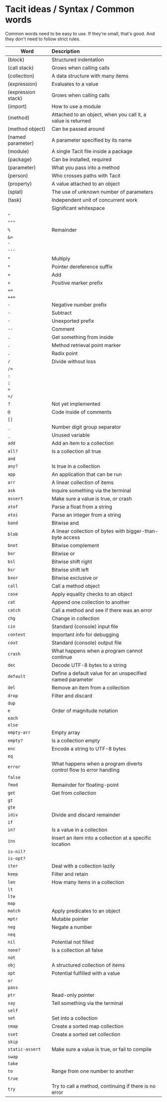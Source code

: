 # Tacit ideas / Syntax / Common words

Common words need to be easy to use. If they're small, that's good. And they don't need to follow strict rules.

| Word | Description |
| --- | :--- |
| (block) | Structured indentation |
| (call stack) | Grows when calling calls |
| (collection) | A data structure with many items |
| (expression) | Evaluates to a value |
| (expression stack) | Grows when calling calls |
| (import) | How to use a module |
| (method) | Attached to an object, when you call it, a value is returned |
| (method object) | Can be passed around |
| (named parameter) | A parameter specified by its name |
| (module) | A single Tacit file inside a package |
| (package) | Can be installed, required |
| (parameter) | What you pass into a method |
| (person) | Who crosses paths with Tacit |
| (property) | A value attached to an object |
| (splat) | The use of unknown number of parameters |
| (task) | Independent unit of concurrent work |
| ` ` | Significant whitespace |
| `"` |  |
| `"""` |  |
| `%` | Remainder |
| `&=` |  |
| `'` |  |
| `'''` |  |
| `*` | Multiply |
| `*` | Pointer dereference suffix |
| `+` | Add |
| `+` | Positive marker prefix |
| `+=` |  |
| `++=` |  |
| `-` | Negative number prefix |
| `-` | Subtract |
| `-` | Unexported prefix |
| `--` | Comment |
| `.` | Get something from inside |
| `.` | Method retrieval point marker |
| `.` | Radix point |
| `/` | Divide without loss |
| `/=` |  |
| `:` |  |
| `;` |  |
| `=` |  |
| `=/` |  |
| `?` | Not yet implemented |
| `@` | Code inside of comments |
| `[]` |  |
| `_` | Number digit group separator |
| `_` | Unused variable |
| `add` | Add an item to a collection |
| `all?` | Is a collection all true |
| `and` |  |
| `any?` | Is true in a collection |
| `app` | An application that can be run |
| `arr` | A linear collection of items |
| `ask` | Inquire something via the terminal |
| `assert` | Make sure a value is true, or crash |
| `atof` | Parse a float from a string |
| `atoi` | Parse an integer from a string |
| `band` | Bitwise and |
| `blob` | A linear collection of bytes with bigger-than-byte access |
| `bnot` | Bitwise complement |
| `bor` | Bitwise or |
| `bsl` | Bitwise shift right |
| `bsr` | Bitwise shift left |
| `bxor` | Bitwise exclusive or |
| `call` | Call a method object |
| `case` | Apply equality checks to an object |
| `cat` | Append one collection to another |
| `catch` | Call a method and see if there was an error |
| `chg` | Change in collection |
| `cin` | Standard (console) input file |
| `context` | Important info for debugging |
| `cout` | Standard (console) output file |
| `crash` | What happens when a program cannot continue |
| `dec` | Decode UTF-8 bytes to a string |
| `default` | Define a default value for an unspecified named parameter |
| `del` | Remove an item from a collection |
| `drop` | Filter and discard |
| `dup` |  |
| `e` | Order of magnitude notation |
| `each` |  |
| `else` |  |
| `empty-arr` | Empty array |
| `empty?` | Is a collection empty |
| `enc` | Encode a string to UTF-8 bytes |
| `eq` |  |
| `error` | What happens when a program diverts control flow to error handling |
| `false` |  |
| `fmod` | Remainder for floating-point |
| `get` | Get from collection |
| `gt` |  |
| `gte` |  |
| `idiv` | Divide and discard remainder |
| `if` |  |
| `in?` | Is a value in a collection |
| `ins` | Insert an item into a collection at a specific location |
| `is-nil?` | |
| `is-opt?` | |
| `iter` | Deal with a collection lazily |
| `keep` | Filter and retain |
| `len` | How many items in a collection |
| `lt` |  |
| `lte` |  |
| `map` |  |
| `match` | Apply predicates to an object |
| `mptr` | Mutable pointer |
| `neg` | Negate a number |
| `neq` |  |
| `nil` | Potential not filled |
| `none?` | Is a collection all false |
| `not` |  |
| `obj` | A structured collection of items |
| `opt` | Potential fulfilled with a value |
| `or` |  |
| `pass` |  |
| `ptr` | Read-only pointer |
| `say` | Tell something via the terminal |
| `self` |  |
| `set` | Set into a collection |
| `smap` | Create a sorted map collection |
| `sset` | Create a sorted set collection |
| `skip` |  |
| `static-assert` | Make sure a value is true, or fail to compile |
| `swap` |  |
| `take` |  |
| `to` | Range from one number to another |
| `true` |  |
| `try` | Try to call a method, continuing if there is no error |
